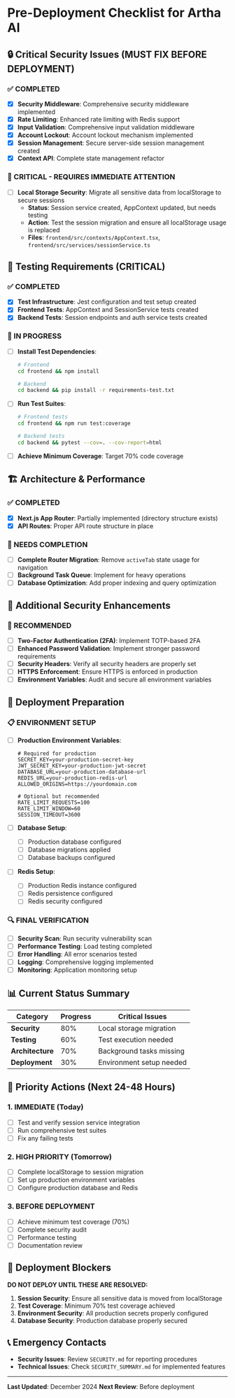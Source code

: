 # Pre-Deployment Checklist for Artha AI

## 🔒 Critical Security Issues (MUST FIX BEFORE DEPLOYMENT)

### ✅ COMPLETED
- [x] **Security Middleware**: Comprehensive security middleware implemented
- [x] **Rate Limiting**: Enhanced rate limiting with Redis support
- [x] **Input Validation**: Comprehensive input validation middleware
- [x] **Account Lockout**: Account lockout mechanism implemented
- [x] **Session Management**: Secure server-side session management created
- [x] **Context API**: Complete state management refactor

### 🚨 CRITICAL - REQUIRES IMMEDIATE ATTENTION
- [ ] **Local Storage Security**: Migrate all sensitive data from localStorage to secure sessions
  - **Status**: Session service created, AppContext updated, but needs testing
  - **Action**: Test the session migration and ensure all localStorage usage is replaced
  - **Files**: `frontend/src/contexts/AppContext.tsx`, `frontend/src/services/sessionService.ts`

## 🧪 Testing Requirements (CRITICAL)

### ✅ COMPLETED
- [x] **Test Infrastructure**: Jest configuration and test setup created
- [x] **Frontend Tests**: AppContext and SessionService tests created
- [x] **Backend Tests**: Session endpoints and auth service tests created

### 🔄 IN PROGRESS
- [ ] **Install Test Dependencies**: 
  ```bash
  # Frontend
  cd frontend && npm install
  
  # Backend
  cd backend && pip install -r requirements-test.txt
  ```

- [ ] **Run Test Suites**:
  ```bash
  # Frontend tests
  cd frontend && npm run test:coverage
  
  # Backend tests
  cd backend && pytest --cov=. --cov-report=html
  ```

- [ ] **Achieve Minimum Coverage**: Target 70% code coverage

## 🏗️ Architecture & Performance

### ✅ COMPLETED
- [x] **Next.js App Router**: Partially implemented (directory structure exists)
- [x] **API Routes**: Proper API route structure in place

### 🔄 NEEDS COMPLETION
- [ ] **Complete Router Migration**: Remove `activeTab` state usage for navigation
- [ ] **Background Task Queue**: Implement for heavy operations
- [ ] **Database Optimization**: Add proper indexing and query optimization

## 🔐 Additional Security Enhancements

### 🔄 RECOMMENDED
- [ ] **Two-Factor Authentication (2FA)**: Implement TOTP-based 2FA
- [ ] **Enhanced Password Validation**: Implement stronger password requirements
- [ ] **Security Headers**: Verify all security headers are properly set
- [ ] **HTTPS Enforcement**: Ensure HTTPS is enforced in production
- [ ] **Environment Variables**: Audit and secure all environment variables

## 🚀 Deployment Preparation

### 📋 ENVIRONMENT SETUP
- [ ] **Production Environment Variables**:
  ```env
  # Required for production
  SECRET_KEY=your-production-secret-key
  JWT_SECRET_KEY=your-production-jwt-secret
  DATABASE_URL=your-production-database-url
  REDIS_URL=your-production-redis-url
  ALLOWED_ORIGINS=https://yourdomain.com
  
  # Optional but recommended
  RATE_LIMIT_REQUESTS=100
  RATE_LIMIT_WINDOW=60
  SESSION_TIMEOUT=3600
  ```

- [ ] **Database Setup**:
  - [ ] Production database configured
  - [ ] Database migrations applied
  - [ ] Database backups configured

- [ ] **Redis Setup**:
  - [ ] Production Redis instance configured
  - [ ] Redis persistence configured
  - [ ] Redis security configured

### 🔍 FINAL VERIFICATION
- [ ] **Security Scan**: Run security vulnerability scan
- [ ] **Performance Testing**: Load testing completed
- [ ] **Error Handling**: All error scenarios tested
- [ ] **Logging**: Comprehensive logging implemented
- [ ] **Monitoring**: Application monitoring setup

## 📊 Current Status Summary

| Category | Progress | Critical Issues |
|----------|----------|----------------|
| **Security** | 80% | Local storage migration |
| **Testing** | 60% | Test execution needed |
| **Architecture** | 70% | Background tasks missing |
| **Deployment** | 30% | Environment setup needed |

## 🎯 Priority Actions (Next 24-48 Hours)

### 1. **IMMEDIATE (Today)**
- [ ] Test and verify session service integration
- [ ] Run comprehensive test suites
- [ ] Fix any failing tests

### 2. **HIGH PRIORITY (Tomorrow)**
- [ ] Complete localStorage to session migration
- [ ] Set up production environment variables
- [ ] Configure production database and Redis

### 3. **BEFORE DEPLOYMENT**
- [ ] Achieve minimum test coverage (70%)
- [ ] Complete security audit
- [ ] Performance testing
- [ ] Documentation review

## 🚨 Deployment Blockers

**DO NOT DEPLOY UNTIL THESE ARE RESOLVED:**

1. **Session Security**: Ensure all sensitive data is moved from localStorage
2. **Test Coverage**: Minimum 70% test coverage achieved
3. **Environment Security**: All production secrets properly configured
4. **Database Security**: Production database properly secured

## 📞 Emergency Contacts

- **Security Issues**: Review `SECURITY.md` for reporting procedures
- **Technical Issues**: Check `SECURITY_SUMMARY.md` for implemented features

---

**Last Updated**: December 2024
**Next Review**: Before deployment